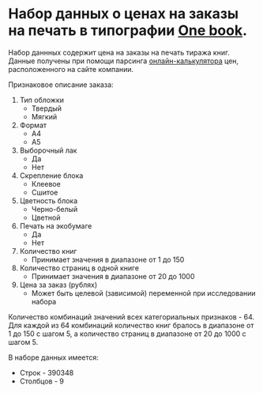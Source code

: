 # Набор данных о ценах на заказы на печать в типографии [One book](https://www.onebook.ru).
Набор даннных содержит цена на заказы на печать тиража книг. Данные получены при помощи парсинга [онлайн-калькулятора](https://www.onebook.ru/help/calculators/) цен, расположенного на сайте компании. 

Признаковое описание заказа:
1) Тип обложки
    * Твердый
    * Мягкий
2) Формат
    * А4
    * А5
3) Выборочный лак
    * Да
    * Нет
4) Скрепление блока
    * Клеевое
    * Сшитое
5) Цветность блока
    * Черно-белый
    * Цветной
6) Печать на экобумаге
    * Да
    * Нет
7) Количество книг
    * Принимает значения в диапазоне от 1 до 150 
8) Количество страниц в одной книге
    * Принимает значения в диапазоне от 20 до 1000
9) Цена за заказ (рублях)
    * Может быть целевой (зависимой) переменной при исследовании набора 

Количество комбинаций значений всех категориальных признаков - 64. Для каждой из 64 комбинаций количество книг бралось в диапазоне от 1 до 150 с шагом 5, а количество страниц в диапазоне от 20 до 1000 с шагом 5. 

В наборе данных имеется:
* Строк - 390348
* Столбцов - 9
